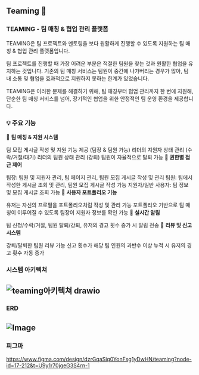 ## Teaming 🐾
### TEAMING - 팀 매칭 & 협업 관리 플랫폼
TEAMING은 팀 프로젝트와 멘토링을 보다 원활하게 진행할 수 있도록 지원하는 팀 매칭 & 협업 관리 플랫폼입니다.

팀 프로젝트를 진행할 때 가장 어려운 부분은 적절한 팀원을 찾는 것과 원활한 협업을 유지하는 것입니다.
기존의 팀 매칭 서비스는 팀원이 중간에 나가버리는 경우가 많아, 팀 내 소통 및 협업을 효과적으로 지원하지 못하는 한계가 있었습니다.

TEAMING은 이러한 문제를 해결하기 위해, 팀 매칭부터 협업 관리까지 한 번에 지원해, 단순한 팀 매칭 서비스를 넘어, 장기적인 협업을 위한 안정적인 팀 운영 환경을 제공합니다.

### 💡 주요 기능
🔹 **팀 매칭 & 지원 시스템**

팀 모집 게시글 작성 및 지원 기능 제공 (팀장 & 팀원 가능)
리더의 지원자 상태 관리 (수락/거절/대기)
리더의 팀원 상태 관리 (강퇴)
팀원이 자율적으로 탈퇴 가능
🔹 **권한별 접근 제어**

팀장: 팀원 및 지원자 관리, 팀 페이지 관리, 팀원 모집 게시글 작성 및 관리
팀원: 팀에서 작성한 게시글 조회 및 관리, 팀원 모집 게시글 작성 가능
지원자/일반 사용자: 팀 정보 및 모집 게시글 조회 가능
🔹 **사용자 포트폴리오 기능**

유저는 자신의 프로필을 포트폴리오처럼 작성 및 관리 가능
포트폴리오 기반으로 팀 매칭이 이루어질 수 있도록 팀장이 지원자 정보를 확인 가능
🔹 **실시간 알림**

팀 신청/수락/거절, 팀원 탈퇴/강퇴, 유저의 경고 횟수 증가 시 알림 전송
🔹 **리뷰 및 신고 시스템**

강퇴/탈퇴한 팀원 리뷰 가능
신고 횟수가 해당 팀 인원의 과반수 이상 누적 시 유저의 경고 횟수 자동 증가


### 시스템 아키텍쳐
![teaming아키텍쳐 drawio](https://github.com/user-attachments/assets/320bd474-61e7-4f12-8cae-57cbfa01a396)
---

### ERD
![Image](https://github.com/user-attachments/assets/8920e644-6384-4a79-8c58-7958aa0fabdf)
---

### 피그마
https://www.figma.com/design/dzrGqaSiq0YonFsg1yDwHN/teaming?node-id=17-212&t=U9y1r70jgeG3S4rn-1
